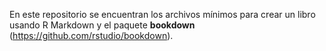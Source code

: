 En este repositorio se encuentran los archivos mínimos para crear un libro usando R Markdown y el paquete **bookdown** (https://github.com/rstudio/bookdown).


